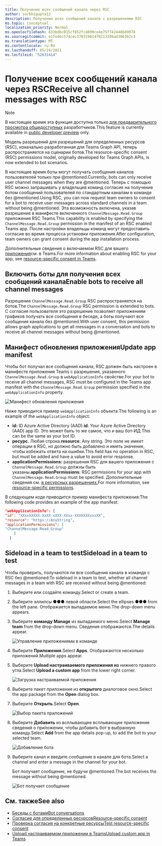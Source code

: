 ```yaml
---
title: Получение всех сообщений канала через RSC
author: surbhigupta12
description: Получение всех сообщений канала с разрешениями RSC
ms.topic: conceptual
localization_priority: Normal
ms.openlocfilehash: 833bdbc015cf852fcd899ce4e75f742448b89978
ms.sourcegitcommit: e1fe46c574cec378319814f8213209ad3063b2c3
ms.translationtype: MT
ms.contentlocale: ru-RU
ms.lasthandoff: 05/24/2021
ms.locfileid: "52631414"
---
```

# <a name="receive-all-channel-messages-with-rsc"></a><span data-ttu-id="cb7b5-103">Получение всех сообщений канала через RSC</span><span class="sxs-lookup"><span data-stu-id="cb7b5-103">Receive all channel messages with RSC</span></span>

> [!NOTE]
> <span data-ttu-id="cb7b5-104">В настоящее время эта функция доступна только [для предварительного просмотра общедоступных](../../../resources/dev-preview/developer-preview-intro.md) разработчиков.</span><span class="sxs-lookup"><span data-stu-id="cb7b5-104">This feature is currently available in [public developer preview](../../../resources/dev-preview/developer-preview-intro.md) only.</span></span>

<span data-ttu-id="cb7b5-105">Модель разрешений для разрешений для определенных ресурсов (RSC), изначально разработанная для Teams Graph API, теперь распространяется на сценарии ботов.</span><span class="sxs-lookup"><span data-stu-id="cb7b5-105">The resource-specific consent (RSC) permissions model, originally developed for Teams Graph APIs, is now extended to bot scenarios.</span></span>

<span data-ttu-id="cb7b5-106">В настоящее время боты могут получать сообщения каналов пользователей только при @mentioned.</span><span class="sxs-lookup"><span data-stu-id="cb7b5-106">Currently, bots can only receive user channel messages when they are @mentioned.</span></span> <span data-ttu-id="cb7b5-107">Теперь с помощью RSC можно запрашивать у владельцев команд согласие на получение ботом сообщений пользователей по стандартным каналам в команде без @mentioned.</span><span class="sxs-lookup"><span data-stu-id="cb7b5-107">Using RSC, you can now request team owners to consent for a bot to receive user messages across standard channels in a team without being @mentioned.</span></span> <span data-ttu-id="cb7b5-108">Эта возможность включена, указав разрешение в манифесте включенного `ChannelMessage.Read.Group` приложения RSC Teams.</span><span class="sxs-lookup"><span data-stu-id="cb7b5-108">This capability is enabled by specifying the `ChannelMessage.Read.Group` permission in the manifest of an RSC enabled Teams app.</span></span> <span data-ttu-id="cb7b5-109">После настройки владельцы команд могут предоставить согласие во время процесса установки приложения.</span><span class="sxs-lookup"><span data-stu-id="cb7b5-109">After configuration, team owners can grant consent during the app installation process.</span></span>

<span data-ttu-id="cb7b5-110">Дополнительные сведения о включаемом RSC для вашего [приложения](/microsoftteams/platform/graph-api/rsc/resource-specific-consent#update-your-teams-app-manifest)см. в Teams.</span><span class="sxs-lookup"><span data-stu-id="cb7b5-110">For more information about enabling RSC for your app, see [resource-specific consent in Teams](/microsoftteams/platform/graph-api/rsc/resource-specific-consent#update-your-teams-app-manifest).</span></span>

## <a name="enable-bots-to-receive-all-channel-messages"></a><span data-ttu-id="cb7b5-111">Включить боты для получения всех сообщений канала</span><span class="sxs-lookup"><span data-stu-id="cb7b5-111">Enable bots to receive all channel messages</span></span>

<span data-ttu-id="cb7b5-112">Разрешение `ChannelMessage.Read.Group` RSC распространяется на ботов.</span><span class="sxs-lookup"><span data-stu-id="cb7b5-112">The `ChannelMessage.Read.Group` RSC permission is extended to bots.</span></span> <span data-ttu-id="cb7b5-113">С согласия пользователя это разрешение позволяет приложениям графиков получать все сообщения в беседе, а боты получают все сообщения канала без @mentioned.</span><span class="sxs-lookup"><span data-stu-id="cb7b5-113">With user consent, this permission allows graph applications to get all messages in a conversation and bots to receive all channel messages without being @mentioned.</span></span>

## <a name="update-app-manifest"></a><span data-ttu-id="cb7b5-114">Манифест обновления приложения</span><span class="sxs-lookup"><span data-stu-id="cb7b5-114">Update app manifest</span></span>

<span data-ttu-id="cb7b5-115">Чтобы бот получал все сообщения канала, RSC должен быть настроен в манифесте приложения Teams с разрешения, указанного `ChannelMessage.Read.Group` в `webApplicationInfo` свойстве.</span><span class="sxs-lookup"><span data-stu-id="cb7b5-115">For your bot to receive all channel messages, RSC must be configured in the Teams app manifest with the `ChannelMessage.Read.Group` permission specified in the `webApplicationInfo` property.</span></span>

![Манифест обновления приложения](~/bots/how-to/conversations/Media/appmanifest.png)

<span data-ttu-id="cb7b5-117">Ниже приводится пример `webApplicationInfo` объекта:</span><span class="sxs-lookup"><span data-stu-id="cb7b5-117">The following is an example of the `webApplicationInfo` object:</span></span>

* <span data-ttu-id="cb7b5-118">**id:** ID Azure Active Directory (AAD).</span><span class="sxs-lookup"><span data-stu-id="cb7b5-118">**id**: Your Azure Active Directory (AAD) app ID.</span></span> <span data-ttu-id="cb7b5-119">Это может быть то же самое, что и ваш бот-ИД.</span><span class="sxs-lookup"><span data-stu-id="cb7b5-119">This can be the same as your bot ID.</span></span>
* <span data-ttu-id="cb7b5-120">**ресурс.** Любая строка.</span><span class="sxs-lookup"><span data-stu-id="cb7b5-120">**resource**: Any string.</span></span> <span data-ttu-id="cb7b5-121">Это поле не имеет операции в RSC, но должно быть добавлено и иметь значение, чтобы избежать ответа на ошибки.</span><span class="sxs-lookup"><span data-stu-id="cb7b5-121">This field has no operation in RSC, but must be added and have a value to avoid error response.</span></span>
* <span data-ttu-id="cb7b5-122">**applicationPermissions:** разрешения RSC для вашего приложения с `ChannelMessage.Read.Group` должны быть указаны.</span><span class="sxs-lookup"><span data-stu-id="cb7b5-122">**applicationPermissions**: RSC permissions for your app with `ChannelMessage.Read.Group` must be specified.</span></span> <span data-ttu-id="cb7b5-123">Дополнительные сведения см. [в ресурсных разрешениях.](/microsoftteams/platform/graph-api/rsc/resource-specific-consent#resource-specific-permissions)</span><span class="sxs-lookup"><span data-stu-id="cb7b5-123">For more information, see [resource-specific permissions](/microsoftteams/platform/graph-api/rsc/resource-specific-consent#resource-specific-permissions).</span></span>

<span data-ttu-id="cb7b5-124">В следующем коде приводится пример манифеста приложения:</span><span class="sxs-lookup"><span data-stu-id="cb7b5-124">The following code provides an example of the app manifest:</span></span>

```json
"webApplicationInfo": {
"id": "XXxxXXXXX-XxXX-xXXX-XXxx-XXXXXXXxxxXX",
"resource": "https://AnyString",
"applicationPermissions": [
"ChannelMessage.Read.Group"
    ]
  }
```

## <a name="sideload-in-a-team-to-test"></a><span data-ttu-id="cb7b5-125">Sideload in a team to test</span><span class="sxs-lookup"><span data-stu-id="cb7b5-125">Sideload in a team to test</span></span>

<span data-ttu-id="cb7b5-126">Чтобы проверить, получаются ли все сообщения канала в команде с RSC без @mentioned:</span><span class="sxs-lookup"><span data-stu-id="cb7b5-126">To sideload in a team to test, whether all channel messages in a team with RSC are received without being @mentioned:</span></span>

1. <span data-ttu-id="cb7b5-127">Выберите или создайте команду.</span><span class="sxs-lookup"><span data-stu-id="cb7b5-127">Select or create a team.</span></span>
1. <span data-ttu-id="cb7b5-128">Выберите эллипсы &#x25CF;&#x25CF;&#x25CF; левой области.</span><span class="sxs-lookup"><span data-stu-id="cb7b5-128">Select the ellipses &#x25CF;&#x25CF;&#x25CF; from the left pane.</span></span> <span data-ttu-id="cb7b5-129">Отображается выпадаемое меню.</span><span class="sxs-lookup"><span data-stu-id="cb7b5-129">The drop-down menu appears.</span></span>
1. <span data-ttu-id="cb7b5-130">Выберите **команду Manage** из выпадаемого меню.</span><span class="sxs-lookup"><span data-stu-id="cb7b5-130">Select **Manage team** from the drop-down menu.</span></span> <span data-ttu-id="cb7b5-131">Сведения отображаются.</span><span class="sxs-lookup"><span data-stu-id="cb7b5-131">The details appear.</span></span>

   ![Управление приложениями в команде](~/bots/how-to/conversations/Media/managingteam.png)

1. <span data-ttu-id="cb7b5-133">Выберите **Приложения**.</span><span class="sxs-lookup"><span data-stu-id="cb7b5-133">Select **Apps**.</span></span> <span data-ttu-id="cb7b5-134">Отображаются несколько приложений.</span><span class="sxs-lookup"><span data-stu-id="cb7b5-134">Multiple apps appear.</span></span>
1. <span data-ttu-id="cb7b5-135">Выберите **Upload настраиваемого приложения из** нижнего правого угла.</span><span class="sxs-lookup"><span data-stu-id="cb7b5-135">Select **Upload a custom app** from the lower right corner.</span></span>

    ![Загрузка настраиваемой приложения](~/bots/how-to/conversations/Media/uploadingcustomapp.png)

1. <span data-ttu-id="cb7b5-137">Выберите пакет приложения из **открытого** диалоговое окно.</span><span class="sxs-lookup"><span data-stu-id="cb7b5-137">Select the app package from the **Open** dialog box.</span></span>
1. <span data-ttu-id="cb7b5-138">Выберите **Открыть**.</span><span class="sxs-lookup"><span data-stu-id="cb7b5-138">Select **Open**.</span></span>

    ![Выбор пакета приложений](~/bots/how-to/conversations/Media/selectapppackage.png)

1. <span data-ttu-id="cb7b5-140">Выберите **Добавить** из всплывающее всплывающее приложение сведений о приложении, чтобы добавить бот в выбранную команду.</span><span class="sxs-lookup"><span data-stu-id="cb7b5-140">Select **Add** from the app details pop-up, to add the bot to your selected team.</span></span>

    ![Добавление бота](~/bots/how-to/conversations/Media/addingbot.png)

1. <span data-ttu-id="cb7b5-142">Выберите канал и введите сообщение в канале для бота.</span><span class="sxs-lookup"><span data-stu-id="cb7b5-142">Select a channel and enter a message in the channel for your bot.</span></span>

    <span data-ttu-id="cb7b5-143">Бот получает сообщение, не будучи @mentioned.</span><span class="sxs-lookup"><span data-stu-id="cb7b5-143">The bot receives the message without being @mentioned.</span></span>

    ![Бот получает сообщение](~/bots/how-to/conversations/Media/botreceivingmessage.png)

## <a name="see-also"></a><span data-ttu-id="cb7b5-145">См. также</span><span class="sxs-lookup"><span data-stu-id="cb7b5-145">See also</span></span>

* [<span data-ttu-id="cb7b5-146">Беседы с ботами</span><span class="sxs-lookup"><span data-stu-id="cb7b5-146">Bot conversations</span></span>](/microsoftteams/platform/bots/how-to/conversations/conversation-basics)
* [<span data-ttu-id="cb7b5-147">Согласие для определенных ресурсов</span><span class="sxs-lookup"><span data-stu-id="cb7b5-147">Resource-specific consent</span></span>](/microsoftteams/resource-specific-consent)
* [<span data-ttu-id="cb7b5-148">Проверка согласия на конкретные ресурсы</span><span class="sxs-lookup"><span data-stu-id="cb7b5-148">Test resource-specific consent</span></span>](/microsoftteams/platform/graph-api/rsc/test-resource-specific-consent)
* [<span data-ttu-id="cb7b5-149">Upload настраиваемом приложении в Teams</span><span class="sxs-lookup"><span data-stu-id="cb7b5-149">Upload custom app in Teams</span></span>](~/concepts/deploy-and-publish/apps-upload.md)
